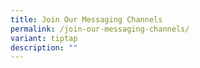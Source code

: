 ```yaml
---
title: Join Our Messaging Channels
permalink: /join-our-messaging-channels/
variant: tiptap
description: ""
---
```

